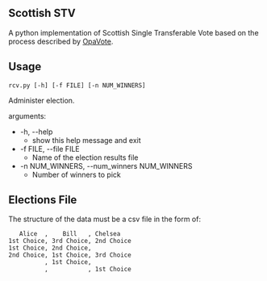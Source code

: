 ## Scottish STV

A python implementation of Scottish Single Transferable Vote based on the process described by [OpaVote](https://blog.opavote.com/2016/11/plain-english-explanation-of-scottish.html).


## Usage

`rcv.py [-h] [-f FILE] [-n NUM_WINNERS]`

Administer election.

arguments:
  - -h, --help
    - show this help message and exit
  - -f FILE, --file FILE 
    - Name of the election results file
  - -n NUM_WINNERS, --num_winners NUM_WINNERS
    - Number of winners to pick

## Elections File

The structure of the data must be a csv file in the form of:

```
   Alice  ,    Bill   , Chelsea
1st Choice, 3rd Choice, 2nd Choice
1st Choice, 2nd Choice,
2nd Choice, 1st Choice, 3rd Choice
          , 1st Choice,
          ,           , 1st Choice
```